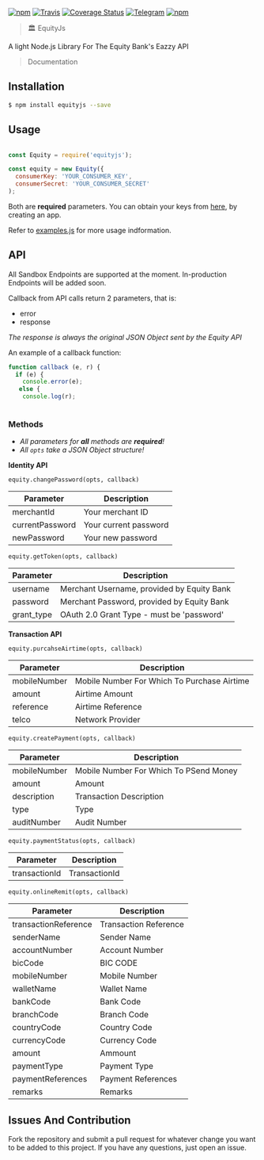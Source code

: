 [![npm](https://img.shields.io/npm/v/equityjs.svg?style=flat-square)](https://www.npmjs.com/package/equityjs)
[![Travis](https://img.shields.io/travis/kamikazechaser/EquityJs.svg?style=flat-square)](https://travis-ci.org/kamikazechaser/EquityJs)
[![Coverage Status](https://img.shields.io/coveralls/kamikazechaser/EquityJs.svg?style=flat-square)](https://coveralls.io/github/kamikazechaser/EquityJs?branch=master)
[![Telegram](http://img.shields.io/badge/Telegram-@kamikazechaser-00aced.svg?style=flat-square)](https://telegram.me/kamikazechaser)
[![npm](https://img.shields.io/npm/l/equityjs.svg?style=flat-square)](https://github.com/kamikazechaser/EquityJs/blob/master/LICENSE)


> 🏛 EquityJs

A light Node.js Library For The Equity Bank's Eazzy API

> Documentation
 

## Installation

```bash
$ npm install equityjs --save
```

## Usage

```js

const Equity = require('equityjs');

const equity = new Equity({
  consumerKey: 'YOUR_CONSUMER_KEY',
  consumerSecret: 'YOUR_CONSUMER_SECRET'
);
```

Both are **required** parameters. You can obtain your keys from [here](https://developers.equitybankgroup.com/user/me/apps), by creating an app.

Refer to [examples.js](https://github.com/kamikazechaser/EquityJs/blob/master/examples.js) for more usage indformation.

## API

All Sandbox Endpoints are supported at the moment. In-production Endpoints will be added soon.

Callback from API calls return 2 parameters, that is:

- error
- response 

_The response is always the original JSON Object sent by the Equity API_

An example of a callback function:

```js
function callback (e, r) {
  if (e) {
    console.error(e);
   else {
    console.log(r);
  

```

### Methods

- _All parameters for **all** methods are **required**!_
- _All `opts` take a JSON Object structure!_

**Identity API**

`equity.changePassword(opts, callback)`

Parameter | Description 
--- | --- |
merchantId | Your merchant ID
currentPassword | Your current password
newPassword | Your new password

`equity.getToken(opts, callback)`

Parameter | Description 
--- | --- |
username | Merchant Username, provided by Equity Bank
password | Merchant Password, provided by Equity Bank
grant_type | OAuth 2.0 Grant Type - must be 'password'

**Transaction API**

`equity.purcahseAirtime(opts, callback)`

Parameter | Description 
--- | --- |
mobileNumber | Mobile Number For Which To Purchase Airtime
amount | Airtime Amount
reference | Airtime Reference
telco | Network Provider 

`equity.createPayment(opts, callback)`

Parameter | Description 
--- | --- |
mobileNumber | Mobile Number For Which To PSend Money
amount | Amount
description | Transaction Description
type | Type
auditNumber | Audit Number

`equity.paymentStatus(opts, callback)`

Parameter | Description 
--- | --- |
transactionId | TransactionId

`equity.onlineRemit(opts, callback)`

Parameter | Description 
--- | --- |
transactionReference | Transaction Reference
senderName | Sender Name
accountNumber | Account Number
bicCode | BIC CODE
mobileNumber | Mobile Number
walletName | Wallet Name
bankCode | Bank Code
branchCode | Branch Code
countryCode | Country Code
currencyCode | Currency Code
amount | Ammount
paymentType | Payment Type
paymentReferences | Payment References      
remarks | Remarks

## Issues And Contribution

Fork the repository and submit a pull request for whatever change you want to be added to this project. If you have any questions, just open an issue.
